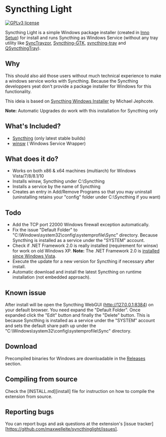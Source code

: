 Syncthing Light
==============

[![GPLv3 license](http://img.shields.io/badge/license-GPLv3-brightgreen.svg)](http://www.gnu.org/licenses/gpl-3.0.html)

Syncthing Light is a simple Windows package installer (created in [Inno Setup](http://www.jrsoftware.org/isinfo.php)) for install and runs Syncthing as Windows Service (without any tray utility like [SyncTrayzor](https://github.com/canton7/SyncTrayzor), [Syncthing-GTK](https://github.com/syncthing/syncthing-gtk), [syncthing-tray](https://github.com/alex2108/syncthing-tray) and [QSyncthingTray](https://github.com/sieren/QSyncthingTray)).

## Why

This should also aid those users without much technical experience to make a windows service works with Syncthing. Because the Syncthing developpers yeat don't provide a package installer for Windows for this functionality.

This ideia is based on [Syncthing Windows Installer](https://forum.syncthing.net/t/syncthing-windows-installer/2009) by Michael Jephcote.

**Note:** Automatic Upgrades do work with this installation for Syncthing only

## What's Included?

* [Syncthing](https://github.com/syncthing) (only latest stable builds)
* [winsw](https://github.com/kohsuke/winsw) ( Windows Service Wrapper)

## What does it do?

* Works on both x86 & x64 machines (multiarch) for Windows Vista/7/8/8.1/10
* Installs winsw, Syncthing under C:\Syncthing
* Installs a service by the name of Syncthing
* Creates an entry in Add/Remove Programs so that you may uninstall (uninstalling retains your "config" folder under C:\Syncthing if you want)

## Todo

* Add the TCP port 22000 Windows firewall exception automatically.
* Fix the issue "Default Folder" to "C:\Windows\system32\config\systemprofile\Sync" directory. Because Syncthing is installed as a service under the "SYSTEM" account.
* Check if .NET Framework 2.0 is really installed (requirement for winsw) for work on old Windows XP. **Note:** The .NET Framework 2.0 is [installed since Windows Vista](https://blogs.msdn.microsoft.com/astebner/2007/03/14/mailbag-what-version-of-the-net-framework-is-included-in-what-version-of-the-os/).
* Execute the update for a new version for Syncthing if necessary after install.
* Automatic download and install the latest Syncthing on runtime installation (not embedded approach).

## Known issue

After install will be open the Syncthing WebGUI (http://127.0.0.1:8384) on your default browser. You need expand the "Default Folder". Once expanded click the "Edit" button and finally the "Delete" button. This is because Syncthing is installed as a service under the "SYSTEM" account and sets the default share path up under the "C:\Windows\system32\config\systemprofile\Sync" directory.

## Download

Precompiled binaries for Windows are downloadable in the [Releases](https://github.com/maxwelleite/syncthinglight/releases) section.

## Compiling from source

Check the [INSTALL.md][install] file for instruction on how to compile the
extension from source.

## Reporting bugs

You can report bugs and ask questions at the extension's [issue tracker][https://github.com/maxwelleite/syncthinglight/issues].

